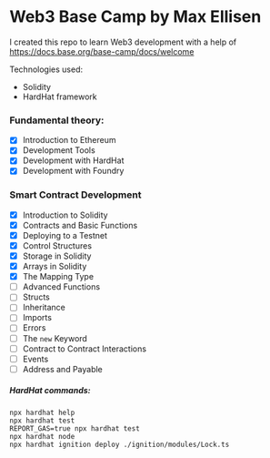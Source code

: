 # Web3 Base Camp by Max Ellisen

I created this repo to learn Web3 development with a help of https://docs.base.org/base-camp/docs/welcome

Technologies used:
- Solidity
- HardHat framework

### Fundamental theory:

* [x] Introduction to Ethereum
* [x] Development Tools
* [x] Development with HardHat
* [x] Development with Foundry

### Smart Contract Development

* [x] Introduction to Solidity
* [x] Contracts and Basic Functions
* [x] Deploying to a Testnet
* [x] Control Structures
* [x] Storage in Solidity
* [x] Arrays in Solidity
* [x] The Mapping Type
* [ ] Advanced Functions
* [ ] Structs
* [ ] Inheritance
* [ ] Imports
* [ ] Errors
* [ ] The `new` Keyword
* [ ] Contract to Contract Interactions
* [ ] Events
* [ ] Address and Payable

##### HardHat commands:

```shell
npx hardhat help
npx hardhat test
REPORT_GAS=true npx hardhat test
npx hardhat node
npx hardhat ignition deploy ./ignition/modules/Lock.ts
```

